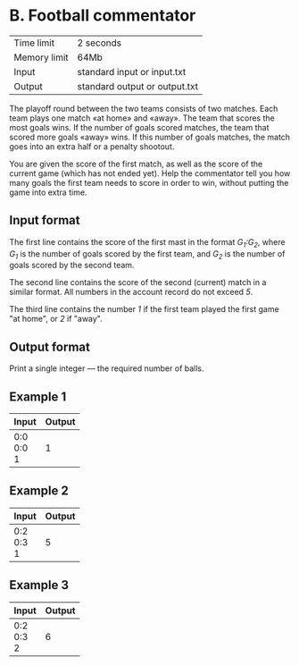 # B. Football commentator
<table>
  <tr>
      <td>Time limit</td>
      <td>2 seconds</td>
  </tr>
  <tr>
      <td>Memory limit</td>
      <td>64Mb</td>
  </tr>
  <tr>
      <td>Input</td>
      <td>standard input or input.txt</td>
  </tr>
  <tr>
      <td>Output</td>
      <td>standard output or output.txt</td>
  </tr>
</table>

The playoff round between the two teams consists of two matches. Each team plays one match «at home» and «away». 
The team that scores the most goals wins. If the number of goals scored matches, the team that scored more
goals «away» wins. If this number of goals matches, the match goes into an extra half or a penalty shootout.  

You are given the score of the first match, as well as the score of the current game (which has not ended yet). Help the commentator tell you how
many goals the first team needs to score in order to win, without putting the game into extra time.

## Input format
The first line contains the score of the first mast in the format <i>G<sub>1</sub>:G<sub>2</sub></i>, where <i>G<sub>1</sub></i> is the number of goals scored
by the first team, and <i>G<sub>2</sub></i> is the number of goals scored by the second team.  

The second line contains the score of the second (current) match in a similar format. All numbers in the account
record do not exceed <i>5</i>.  

The third line contains the number <i>1</i> if the first team played the first game "at home", or <i>2</i> if "away".

## Output format
Print a single integer — the required number of balls.

## Example 1
| Input              | Output |
|:-------------------|:-------|
| 0:0</br>0:0</br> 1 | 1      |

## Example 2
| Input              | Output |
|:-------------------|:-------|
| 0:2</br>0:3</br> 1 | 5      |

## Example 3
| Input              | Output |
|:-------------------|:-------|
| 0:2</br>0:3</br> 2 | 6      |
